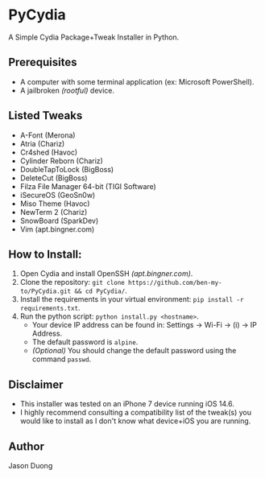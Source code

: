 # PyCydia

A Simple Cydia Package+Tweak Installer in Python.

## Prerequisites
  - A computer with some terminal application (ex: Microsoft PowerShell).
  - A jailbroken _(rootful)_ device.

## Listed Tweaks
  - A-Font (Merona)
  - Atria (Chariz)
  - Cr4shed (Havoc)
  - Cylinder Reborn (Chariz)
  - DoubleTapToLock (BigBoss)
  - DeleteCut (BigBoss)
  - Filza File Manager 64-bit (TIGI Software)
  - iSecureOS (GeoSn0w)
  - Miso Theme (Havoc)
  - NewTerm 2 (Chariz)
  - SnowBoard (SparkDev)
  - Vim (apt.bingner.com)

## How to Install:
  1. Open Cydia and install OpenSSH _(apt.bingner.com)_.
  2. Clone the repository: `git clone https://github.com/ben-my-to/PyCydia.git && cd PyCydia/`.
  3. Install the requirements in your virtual environment: `pip install -r requirements.txt`.
  4. Run the python script: `python install.py <hostname>`.
     - Your device IP address can be found in: Settings -> Wi-Fi -> (i) -> IP Address.
     - The default password is `alpine`.
     - _(Optional)_ You should change the default password using the command `passwd`.

## Disclaimer
  - This installer was tested on an iPhone 7 device running iOS 14.6.
  - I highly recommend consulting a compatibility list of the tweak(s) you would like to install as I don't know what device+iOS you are running.

## Author
Jason Duong
